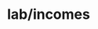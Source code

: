---  
schema: chicago  
title: lab/incomes  
organization: Lab  
notes: Used in 1 lineage(s)  
resources:  
  - name: lab/incomes 
    url: file:/Users/kensu/Customers/Kensu/LoanApproval/LAB/masterdata/lab/incomes 
    format : CSV  
schema_fields: Loan_ID Self_Employed ApplicantIncome CoapplicantIncome  
category:
  - Loan Acceptance Product  
maintainer: User  
maintainer_email: UserMail  
---